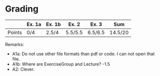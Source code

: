 # Grading

|        | Ex. 1a | Ex. 1b | Ex. 2   | Ex. 3   | Sum     |
|--------|--------|--------|---------|---------|---------|
| Points | 0/4    | 2.5/4  | 5.5/5.5 | 6.5/6.5 | 14.5/20 |

Remarks:
- A1a: Do not use other file formats than pdf or code. I can not open that file.
- A1b: Where are ExerciseGroup and Lecture? -1.5
- A2: Clever.